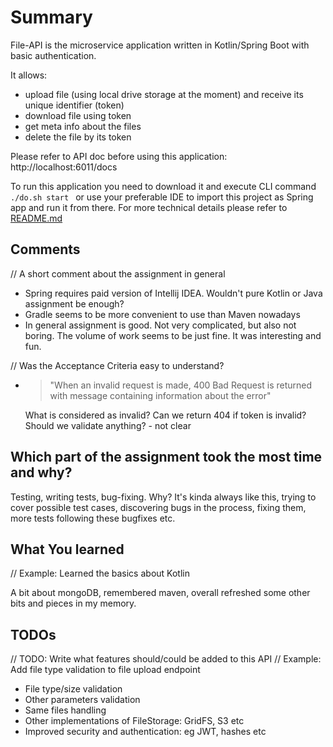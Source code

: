 # Summary

File-API is the microservice application written in Kotlin/Spring Boot with basic authentication.

It allows:
- upload file (using local drive storage at the moment) and receive its unique identifier (token)
- download file using token
- get meta info about the files
- delete the file by its token

Please refer to API doc before using this application: http://localhost:6011/docs

To run this application you need to download it and execute CLI command
``./do.sh start
``
or use your preferable IDE to import this project as Spring app and run it from there.
For more technical details please refer to [README.md](README.md)

## Comments

// A short comment about the assignment in general

- Spring requires paid version of Intellij IDEA. Wouldn't pure Kotlin or Java assignment be enough?
- Gradle seems to be more convenient to use than Maven nowadays
- In general assignment is good. Not very complicated, but also not boring. The volume of work seems to be
  just fine. It was interesting and fun.

// Was the Acceptance Criteria easy to understand?

- > "When an invalid request is made, 400 Bad Request is returned with message containing information about the error"
  >
  What is considered as invalid? Can we return 404 if token is invalid? Should we validate anything? - not clear

## Which part of the assignment took the most time and why?

Testing, writing tests, bug-fixing. Why? It's kinda always like this, trying to cover possible test cases,
discovering bugs in the process, fixing them, more tests following these bugfixes etc.

## What You learned

// Example: Learned the basics about Kotlin

A bit about mongoDB, remembered maven, overall refreshed some other bits and pieces in my memory.

## TODOs

// TODO: Write what features should/could be added to this API
// Example: Add file type validation to file upload endpoint

- File type/size validation
- Other parameters validation
- Same files handling
- Other implementations of FileStorage: GridFS, S3 etc
- Improved security and authentication: eg JWT, hashes etc
